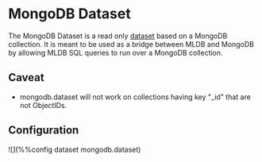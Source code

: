 # MongoDB Dataset

The MongoDB Dataset is a read only [dataset](/doc/builtin/datasets/Datasets.md)
based on a MongoDB collection. It is meant to be used as a bridge between MLDB
and MongoDB by allowing MLDB SQL queries to run over a MongoDB collection.

## Caveat
- mongodb.dataset will not work on collections having key "_id" that are not
  ObjectIDs.

## Configuration

![](%%config dataset mongodb.dataset)
